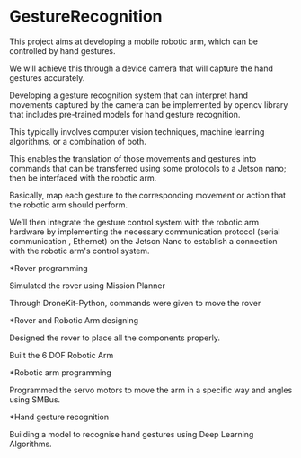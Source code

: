 # GestureRecognition

This project aims at developing a mobile robotic arm, which can be controlled by hand gestures. 

We will achieve this through a device camera that will capture the hand gestures accurately. 

Developing a gesture recognition system that can interpret hand movements captured by the camera can be implemented by opencv library that includes pre-trained models for hand gesture recognition.

This typically involves computer vision techniques, machine learning algorithms, or a combination of both.

This enables the translation of those movements and gestures into commands that can be transferred using some protocols to a Jetson nano; then be interfaced with the robotic arm.

Basically, map each gesture to the corresponding movement or action that the robotic arm should perform.

We’ll then integrate the gesture control system with the robotic arm hardware by implementing the necessary communication protocol (serial communication , Ethernet) on the Jetson Nano to establish a connection with the robotic arm's control system.

*Rover programming

Simulated the rover using Mission Planner

Through DroneKit-Python, commands were given to move the rover

*Rover and Robotic Arm designing 

Designed the rover to place all the components properly.

Built the 6 DOF Robotic Arm

*Robotic arm programming

Programmed the servo motors to move the arm in a specific way and angles using SMBus.

*Hand gesture recognition

Building a model to recognise hand gestures using Deep Learning Algorithms.

